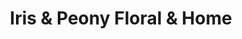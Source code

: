 ---
title: "Iris & Peony Floral & Home"
url: /burien/iris-and-peony-floral-and-home/
shop: florist
---